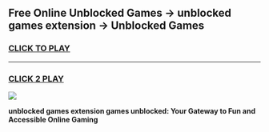 
## Free Online Unblocked Games → unblocked games extension → Unblocked Games
<h3>
<a href="https://premium.freeplayer.one?title=unblocked_games_extension&ref=21F">CLICK TO PLAY</a></h3>
<hr>

<h3>
<a href="https://premium.freeplayer.one?title=unblocked_games_extension&ref=21F">CLICK 2 PLAY</a>
  
</h3>

<a href="https://premium.freeplayer.one?title=unblocked_games_extension&ref=21F/"><img src="https://clearcache.store/games.png"></a>


**unblocked games extension games unblocked: Your Gateway to Fun and Accessible Online Gaming**
